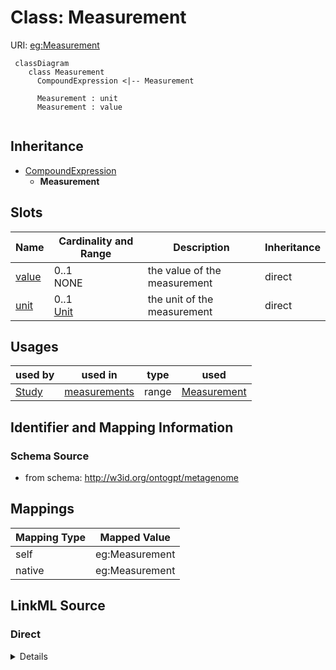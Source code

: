 # Class: Measurement



URI: [eg:Measurement](http://w3id.org/ontogpt/environmental-metagenome/Measurement)


```mermaid
 classDiagram
    class Measurement
      CompoundExpression <|-- Measurement
      
      Measurement : unit
      Measurement : value
      
```




## Inheritance
* [CompoundExpression](CompoundExpression.md)
    * **Measurement**



## Slots

| Name | Cardinality and Range | Description | Inheritance |
| ---  | --- | --- | --- |
| [value](value.md) | 0..1 <br/> NONE | the value of the measurement | direct |
| [unit](unit.md) | 0..1 <br/> [Unit](Unit.md) | the unit of the measurement | direct |





## Usages

| used by | used in | type | used |
| ---  | --- | --- | --- |
| [Study](Study.md) | [measurements](measurements.md) | range | [Measurement](Measurement.md) |






## Identifier and Mapping Information







### Schema Source


* from schema: http://w3id.org/ontogpt/metagenome





## Mappings

| Mapping Type | Mapped Value |
| ---  | ---  |
| self | eg:Measurement |
| native | eg:Measurement |


## LinkML Source

<!-- TODO: investigate https://stackoverflow.com/questions/37606292/how-to-create-tabbed-code-blocks-in-mkdocs-or-sphinx -->

### Direct

<details>
```yaml
name: Measurement
from_schema: http://w3id.org/ontogpt/metagenome
rank: 1000
is_a: CompoundExpression
attributes:
  value:
    name: value
    description: the value of the measurement
    from_schema: http://w3id.org/ontogpt/metagenome
    rank: 1000
  unit:
    name: unit
    description: the unit of the measurement
    from_schema: http://w3id.org/ontogpt/metagenome
    rank: 1000
    range: Unit

```
</details>

### Induced

<details>
```yaml
name: Measurement
from_schema: http://w3id.org/ontogpt/metagenome
rank: 1000
is_a: CompoundExpression
attributes:
  value:
    name: value
    description: the value of the measurement
    from_schema: http://w3id.org/ontogpt/metagenome
    rank: 1000
    alias: value
    owner: Measurement
    domain_of:
    - Measurement
    range: string
  unit:
    name: unit
    description: the unit of the measurement
    from_schema: http://w3id.org/ontogpt/metagenome
    rank: 1000
    alias: unit
    owner: Measurement
    domain_of:
    - Measurement
    range: Unit

```
</details>